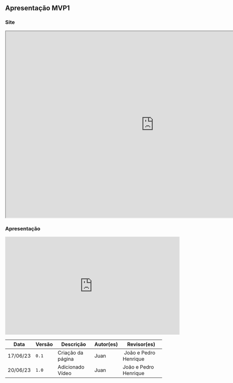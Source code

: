 ## Apresentação MVP1

### Site

<iframe width="950" height="600" src="https://unibuddyunb.netlify.app/"></iframe>


### Apresentação

<iframe width="560" height="315" src="https://www.youtube.com/embed/RsbFBl9-y6U" title="YouTube video player" frameborder="0" allow="accelerometer; autoplay; clipboard-write; encrypted-media; gyroscope; picture-in-picture; web-share" allowfullscreen></iframe>

Data | Versão | Descrição | Autor(es) | Revisor(es)
---- | ------ | --------- | ----- | ---------
17/06/23 | `0.1` | Criação da página| Juan | João e Pedro Henrique
20/06/23 | `1.0` | Adicionado Vídeo | Juan | João e Pedro Henrique